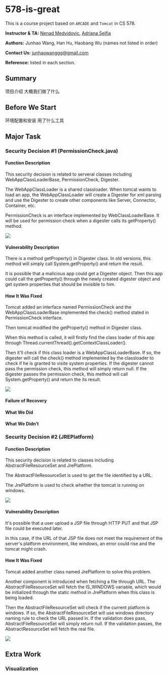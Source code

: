 # 578-is-great

This is a course project based on `ARCADE` and `Tomcat` in CS 578.

**Instructor & TA:** [Nenad Medvidovic](mailto:neno@usc.edu), [Adriana Sejfia](mailto:sejfia@usc.edu)

**Authors:** Junhao Wang, Han Hu, Haobang Wu (names not listed in order)

**Contact Us:** [junhaowanggg@gmail.com](mailto:junhaowanggg@gmail.com)

**Reference:** listed in each section.




## Summary

项目介绍
大概我们做了什么

## Before We Start

环境配置和安装
用了什么工具


## Major Task

### Security Decision #1 (PermissionCheck.java)

#### Function Description

<!-- 设计到哪些类和大概的功能 -->
This security decision is related to serveral classes including WebAppClassLoaderBase, PermissionCheck, Digester.

The WebAppClassLoader is a shared classloader. When tomcat wants to load an app, the WebAppClassLoader will create a Digester for xml parsing and use the Digester to create other components like Server, Connector, Container, etc.

PermissionCheck is an interface implemented by WebClassLoaderBase. It will be used for permission check when a digester calls its getProperty() method.

![](https://bloggg-1254259681.cos.na-siliconvalley.myqcloud.com/sv36i.png)


#### Vulnerability Description

<!-- 安全缺陷的描述（要自己写, 加引用） -->
There is a method getProperty() in Digester class. In old versions, this method will simply call System.getProperty() and return the result.

It is possible that a malicious app could get a Digester object. Then this app could call the getProperty() through the newly created digester object and get system properties that should be invisible to him.

#### How It Was Fixed

<!-- PermissionCheck的原理 -->
Tomcat added an interface named PermissionCheck and the WebAppClassLoaderBase implemented the check() method stated in PermissionCheck interface.

Then tomcat modified the getProperty() method in Digester class. 

When this method is called, it will firstly find the class loader of this app through Thread.currentThread().getContextClassLoader(). 

Then it'll check if this class loader is a WebAppClassLoaderBase. If so, the digester will call the check() method implemented by the classloader to check if he is granted to visite system properties. If the digester cannot pass the permission check, this method will simply return null. If the digester passes the permission check, this method will call System.getProperty() and return the its result.

![](https://bloggg-1254259681.cos.na-siliconvalley.myqcloud.com/it0or.png)


#### Failure of Recovery



#### What We Did



#### What We Didn’t







### Security Decision #2 (JREPlatform)

#### Function Description

<!-- 设计到哪些类和大概的功能 -->
This security decision is related to classes including AbstractFileResourceSet and JrePlatform.

The AbstractFileResourceSet is used to get the file identified by a URL.

The JrePlatform is used to check whether the tomcat is running on windows.

![](https://bloggg-1254259681.cos.na-siliconvalley.myqcloud.com/xj9uh.png)

#### Vulnerability Description

<!-- 安全缺陷的描述（要自己写, 加引用） -->
It's possible that a user upload a JSP file through HTTP PUT and that JSP file could be executed later.

In this case, if the URL of that JSP file does not meet the requirement of the server's platform environment, like windows, an error could rise and the tomcat might crash.


#### How It Was Fixed

<!-- JrePlatform的原理 -->
Tomcat added another class named JrePlatform to solve this problem.

Another component is introduced when fetching a file through URL. The AbstractFileResourceSet will fetch the IS_WINDOWS variable, which would be initialized through the static method in JrePlatform when this class is being loaded.

Then the AbstractFileResourceSet will check if the current platform is windows. If so, the AbstractFileResourceSet will use windows directory naming rule to check the URL passed in. If the validation does pass, AbstractFileResourceSet will simply return null. If the validation passes, the AbstractResourceSet will fetch the real file.

![](https://bloggg-1254259681.cos.na-siliconvalley.myqcloud.com/asiu7.png)


## Extra Work

### Visualization
